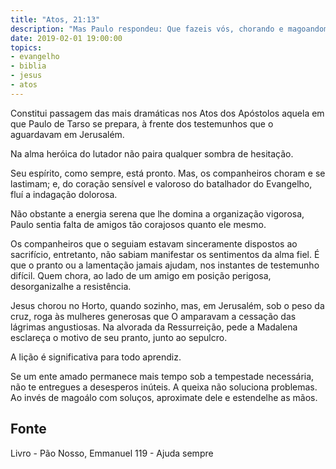 ```yaml
---
title: "Atos, 21:13"
description: "Mas Paulo respondeu: Que fazeis vós, chorando e magoando­me o coração?"
date: 2019-02-01 19:00:00
topics: 
- evangelho
- biblia
- jesus
- atos
---
```


Constitui passagem das mais dramáticas nos Atos dos Apóstolos aquela em
que Paulo de Tarso se prepara, à frente dos testemunhos que o aguardavam em
Jerusalém.

Na alma heróica do lutador não paira qualquer sombra de hesitação.

Seu espírito, como sempre, está pronto. Mas, os companheiros choram e se
lastimam; e, do coração sensível e valoroso do batalhador do Evangelho, fluí a
indagação dolorosa.

Não obstante a energia serena que lhe domina a organização vigorosa,
Paulo sentia falta de amigos tão corajosos quanto ele mesmo.

Os companheiros que o seguiam estavam sinceramente dispostos ao
sacrifício, entretanto, não sabiam manifestar os sentimentos da alma fiel. É que o
pranto ou a lamentação jamais ajudam, nos instantes de testemunho difícil. Quem
chora, ao lado de um amigo em posição perigosa, desorganiza­lhe a resistência.

Jesus chorou no Horto, quando sozinho, mas, em Jerusalém, sob o peso da
cruz, roga às mulheres generosas que O amparavam a cessação das lágrimas
angustiosas. Na alvorada da Ressurreição, pede a Madalena esclareça o motivo de
seu pranto, junto ao sepulcro.

A lição é significativa para todo aprendiz.

Se um ente amado permanece mais tempo sob a tempestade necessária, não
te entregues a desesperos inúteis. A queixa não soluciona problemas. Ao invés de
magoá­lo com soluços, aproxima­te dele e estende­lhe as mãos.



## Fonte
Livro - Pão Nosso, Emmanuel
119 - Ajuda sempre
